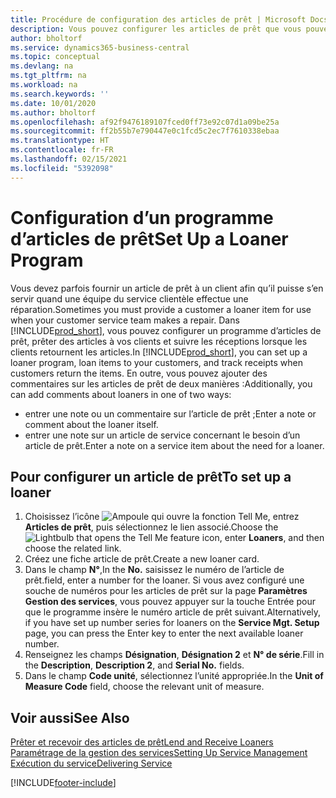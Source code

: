 ```yaml
---
title: Procédure de configuration des articles de prêt | Microsoft Docs
description: Vous pouvez configurer les articles de prêt que vous pouvez prêter aux clients afin de remplacer les articles de service lors de leur maintenance.
author: bholtorf
ms.service: dynamics365-business-central
ms.topic: conceptual
ms.devlang: na
ms.tgt_pltfrm: na
ms.workload: na
ms.search.keywords: ''
ms.date: 10/01/2020
ms.author: bholtorf
ms.openlocfilehash: af92f9476189107fced0ff73e92c07d1a09be25a
ms.sourcegitcommit: ff2b55b7e790447e0c1fcd5c2ec7f7610338ebaa
ms.translationtype: HT
ms.contentlocale: fr-FR
ms.lasthandoff: 02/15/2021
ms.locfileid: "5392098"
---
```

# <a name="set-up-a-loaner-program"></a><span data-ttu-id="a6c11-103">Configuration d’un programme d’articles de prêt</span><span class="sxs-lookup"><span data-stu-id="a6c11-103">Set Up a Loaner Program</span></span>
<span data-ttu-id="a6c11-104">Vous devez parfois fournir un article de prêt à un client afin qu’il puisse s’en servir quand une équipe du service clientèle effectue une réparation.</span><span class="sxs-lookup"><span data-stu-id="a6c11-104">Sometimes you must provide a customer a loaner item for use when your customer service team makes a repair.</span></span> <span data-ttu-id="a6c11-105">Dans [!INCLUDE[prod_short](includes/prod_short.md)], vous pouvez configurer un programme d’articles de prêt, prêter des articles à vos clients et suivre les réceptions lorsque les clients retournent les articles.</span><span class="sxs-lookup"><span data-stu-id="a6c11-105">In [!INCLUDE[prod_short](includes/prod_short.md)], you can set up a loaner program, loan items to your customers, and track receipts when customers return the items.</span></span> <span data-ttu-id="a6c11-106">En outre, vous pouvez ajouter des commentaires sur les articles de prêt de deux manières :</span><span class="sxs-lookup"><span data-stu-id="a6c11-106">Additionally, you can add comments about loaners in one of two ways:</span></span>  
  
* <span data-ttu-id="a6c11-107">entrer une note ou un commentaire sur l’article de prêt ;</span><span class="sxs-lookup"><span data-stu-id="a6c11-107">Enter a note or comment about the loaner itself.</span></span>  
* <span data-ttu-id="a6c11-108">entrer une note sur un article de service concernant le besoin d’un article de prêt.</span><span class="sxs-lookup"><span data-stu-id="a6c11-108">Enter a note on a service item about the need for a loaner.</span></span>  

## <a name="to-set-up-a-loaner"></a><span data-ttu-id="a6c11-109">Pour configurer un article de prêt</span><span class="sxs-lookup"><span data-stu-id="a6c11-109">To set up a loaner</span></span>  
1. <span data-ttu-id="a6c11-110">Choisissez l’icône ![Ampoule qui ouvre la fonction Tell Me](media/ui-search/search_small.png "Dites-moi ce que vous voulez faire"), entrez **Articles de prêt**, puis sélectionnez le lien associé.</span><span class="sxs-lookup"><span data-stu-id="a6c11-110">Choose the ![Lightbulb that opens the Tell Me feature](media/ui-search/search_small.png "Tell me what you want to do") icon, enter **Loaners**, and then choose the related link.</span></span>  
2. <span data-ttu-id="a6c11-111">Créez une fiche article de prêt.</span><span class="sxs-lookup"><span data-stu-id="a6c11-111">Create a new loaner card.</span></span> 
3. <span data-ttu-id="a6c11-112">Dans le champ **N°**,</span><span class="sxs-lookup"><span data-stu-id="a6c11-112">In the **No.**</span></span> <span data-ttu-id="a6c11-113">saisissez le numéro de l’article de prêt.</span><span class="sxs-lookup"><span data-stu-id="a6c11-113">field, enter a number for the loaner.</span></span> <span data-ttu-id="a6c11-114">Si vous avez configuré une souche de numéros pour les articles de prêt sur la page **Paramètres Gestion des services**, vous pouvez appuyer sur la touche Entrée pour que le programme insère le numéro article de prêt suivant.</span><span class="sxs-lookup"><span data-stu-id="a6c11-114">Alternatively, if you have set up number series for loaners on the **Service Mgt. Setup** page, you can press the Enter key to enter the next available loaner number.</span></span>  
4. <span data-ttu-id="a6c11-115">Renseignez les champs **Désignation**, **Désignation 2** et **N° de série**.</span><span class="sxs-lookup"><span data-stu-id="a6c11-115">Fill in the **Description**, **Description 2**, and **Serial No.** fields.</span></span>  
5. <span data-ttu-id="a6c11-116">Dans le champ **Code unité**, sélectionnez l’unité appropriée.</span><span class="sxs-lookup"><span data-stu-id="a6c11-116">In the **Unit of Measure Code** field, choose the relevant unit of measure.</span></span>  
  
## <a name="see-also"></a><span data-ttu-id="a6c11-117">Voir aussi</span><span class="sxs-lookup"><span data-stu-id="a6c11-117">See Also</span></span>
[<span data-ttu-id="a6c11-118">Prêter et recevoir des articles de prêt</span><span class="sxs-lookup"><span data-stu-id="a6c11-118">Lend and Receive Loaners</span></span>](service-how-to-lend-receive-loaners.md)  
[<span data-ttu-id="a6c11-119">Paramétrage de la gestion des services</span><span class="sxs-lookup"><span data-stu-id="a6c11-119">Setting Up Service Management</span></span>](service-setup-service.md)  
[<span data-ttu-id="a6c11-120">Exécution du service</span><span class="sxs-lookup"><span data-stu-id="a6c11-120">Delivering Service</span></span>](service-deliver-service.md)  



[!INCLUDE[footer-include](includes/footer-banner.md)]